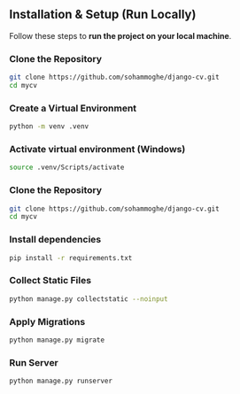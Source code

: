 ## Installation & Setup (Run Locally)
Follow these steps to **run the project on your local machine**.

### Clone the Repository
```bash
git clone https://github.com/sohammoghe/django-cv.git
cd mycv
```

###  Create a Virtual Environment
```bash
python -m venv .venv
```

### Activate virtual environment (Windows)
```bash
source .venv/Scripts/activate
```

###  Clone the Repository
```bash
git clone https://github.com/sohammoghe/django-cv.git
cd mycv
```

### Install dependencies
```bash
pip install -r requirements.txt
```

### Collect Static Files
```bash
python manage.py collectstatic --noinput
```

### Apply Migrations
```bash
python manage.py migrate
```

### Run Server
```bash
python manage.py runserver

```
